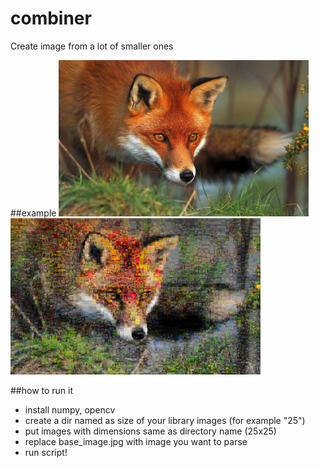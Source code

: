# combiner
Create image from a lot of smaller ones

##example
<img src="/base_img.jpg" data-canonical-src="/base_img.jpg" height="250" /><img src="/result.jpg" data-canonical-src="/result.jpg" height="250" />

##how to run it
- install numpy, opencv
- create a dir named as size of your library images (for example "25")
- put images with dimensions same as directory name (25x25)
- replace base_image.jpg with image you want to parse
- run script!
